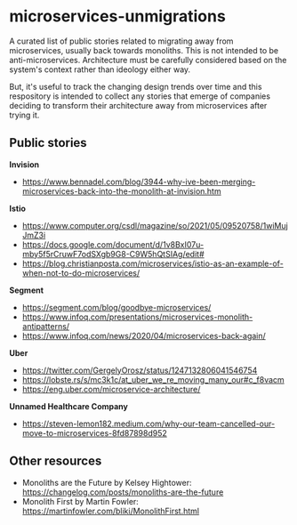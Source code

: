 # microservices-unmigrations
A curated list of public stories related to migrating away from microservices, usually back towards monoliths. This is not intended to be anti-microservices. Architecture must be carefully considered based on the system's context rather than ideology either way. 

But, it's useful to track the changing design trends over time and this respository is intended to collect any stories that emerge of companies deciding to transform their architecture away from microservices after trying it.

## Public stories

**Invision**
* https://www.bennadel.com/blog/3944-why-ive-been-merging-microservices-back-into-the-monolith-at-invision.htm

**Istio**
* https://www.computer.org/csdl/magazine/so/2021/05/09520758/1wiMujJmZ3i
* https://docs.google.com/document/d/1v8BxI07u-mby5f5rCruwF7odSXgb9G8-C9W5hQtSIAg/edit#
* https://blog.christianposta.com/microservices/istio-as-an-example-of-when-not-to-do-microservices/

**Segment** 
* https://segment.com/blog/goodbye-microservices/ 
* https://www.infoq.com/presentations/microservices-monolith-antipatterns/
* https://www.infoq.com/news/2020/04/microservices-back-again/

**Uber**
* https://twitter.com/GergelyOrosz/status/1247132806041546754
* https://lobste.rs/s/mc3k1c/at_uber_we_re_moving_many_our#c_f8vacm
* https://eng.uber.com/microservice-architecture/

**Unnamed Healthcare Company**
* https://steven-lemon182.medium.com/why-our-team-cancelled-our-move-to-microservices-8fd87898d952

## Other resources
* Monoliths are the Future by Kelsey Hightower: https://changelog.com/posts/monoliths-are-the-future 
* Monolith First by Martin Fowler: https://martinfowler.com/bliki/MonolithFirst.html
